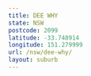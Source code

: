 ```yaml
---
title: DEE WHY
state: NSW
postcode: 2099
latitude: -33.748914
longitude: 151.279999
url: /nsw/dee-why/
layout: suburb
---
```

